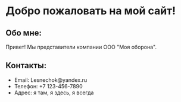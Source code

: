 
<html>
<head>
  <title>Мой сайт</title>
</head>
<body>
  
<script type="text/javascript" defer data-plerdy_code='1'>
    var _protocol="https:"==document.location.protocol?" https://":" http://";
    _site_hash_code = "1edc0a234bee0890d2afa7c2ec1fbf3e",_suid=43990, plerdyScript=document.createElement("script");
    plerdyScript.setAttribute("defer",""),plerdyScript.dataset.plerdymainscript="plerdymainscript",
    plerdyScript.src="https://a.plerdy.com/public/js/click/main.js?v="+Math.random();
    var plerdymainscript=document.querySelector("[data-plerdymainscript='plerdymainscript']");
    plerdymainscript&&plerdymainscript.parentNode.removeChild(plerdymainscript);
    try{document.head.appendChild(plerdyScript)}catch(t){console.log(t,"unable add script tag")}
</script>


  <h1>Добро пожаловать на мой сайт!</h1>
  
  <h2>Обо мне:</h2>
  <p>Привет! Мы представители компании ООО "Моя оборона".</p>
  
  <h2>Контакты:</h2>
  <ul>
    <li>Email: Lesnechok@yandex.ru</li>
    <li>Телефон: +7 123-456-7890</li>
    <li>Адрес: я там, я здесь, я всегда</li>
  </ul>
</body>
</html>
